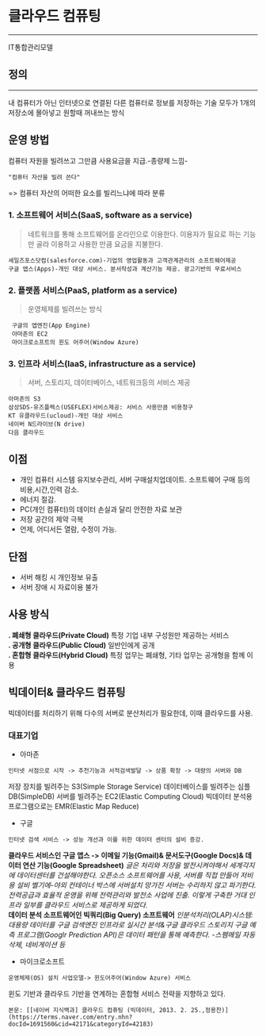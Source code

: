 # 클라우드 컴퓨팅
---
IT통합관리모델

## 정의
---
내 컴퓨터가 아닌 인터넷으로 연결된 다른 컴퓨터로 정보를 저장하는 기술
모두가 1개의 저장소에 몰아넣고 원할때 꺼내쓰는 방식 

## 운영 방법
컴퓨터 자원을 빌려쓰고 그만큼 사용요금을 지급.-종량제 느낌-
````
"컴퓨터 자산을 빌려 쓴다" 
````
=> 컴퓨터 자산의 어떠한 요소를 빌리느냐에 따라 분류
### 1. 소프트웨어 서비스(SaaS, software as a service)
> 네트워크를 통해 소프트웨어를 온라인으로 이용한다. 
이용자가 필요로 하는 기능만 골라 이용하고 사용한 만큼 요금을 지불한다.
````
세일즈포스닷컴(salesforce.com)-기업의 영업활동과 고객관계관리의 소프트웨어제공
구글 앱스(Apps)-개인 대상 서비스. 분서작성과 계산기능 제공. 광고기반의 무료서비스
````
### 2. 플랫폼 서비스(PaaS, platform as a service)
> 운영체제를 빌려쓰는 방식
````
 구글의 앱엔진(App Engine)
 아마존의 EC2
 마이크로소프트의 윈도 어주어(Window Azure) 
````
### 3. 인프라 서비스(IaaS, infrastructure as a service)
> 서버, 스토리지, 데이터베이스, 네트워크등의 서비스 제공
````
아마존의 S3
삼성SDS-유즈플렉스(USEFLEX)서비스제공: 서비스 사용만큼 비용청구
KT 유클라우드(ucloud)-개인 대상 서비스
네이버 N드라이브(N drive)
다음 클라우드
````

## 이점
- 개인 컴퓨터 시스템 유지보수관리, 서버 구매설치업데이트. 소프트웨어 구매 등의
비용,시간,인력 감소.
- 에너지 절감.
- PC(개인 컴퓨터)의 데이터 손실과 달리 안전한 자료 보관
- 저장 공간의 제약 극복
- 언제, 어디서든 열람, 수정이 가능.

## 단점
- 서버 해킹 시 개인정보 유출
- 서버 장애 시 자료이용 불가

## 사용 방식
**. 폐쇄형 클라우드(Private Cloud)** 특정 기업 내부 구성원만 제공하는 서비스  
**. 공개형 클라우드(Public Cloud)** 일반인에게 공개  
**. 혼합형 클라우드(Hybrid Cloud)** 특정 업무는 폐쇄형, 기타 업무는 공개형을 함께 이용  

## 빅데이터& 클라우드 컴퓨팅
빅데이터를 처리하기 위해 다수의 서버로 분산처리가 필요한데, 이때 클라우드를 사용.
### 대표기업  
- 아마존
````
인터넷 서점으로 시작 -> 추천기능과 서적검색발달 -> 상품 확장 -> 대량의 서버와 DB 
````
저장 장치를 빌려주는 S3(Simple Storage Service)
데이터베이스를 빌려주는 심플DB(SimpleDB)
서버를 빌려주는 EC2(Elastic Computing Cloud)
빅데이터 분석용 프로그램으로는 EMR(Elastic Map Reduce)
     
- 구글
````
인터넷 검색 서비스 -> 성능 개선과 이를 위한 데이터 센터의 설비 증강. 
````
**클라우드 서비스인 구글 앱스
-> 이메일 기능(Gmail)& 문서도구(Google Docs)& 데이터 연산 기능(Google Spreadsheet)**
    *글은 처리와 저장을 발전시켜야해서 세계각지에 데이터센터를 건설해야한다.
    오픈소스 소프트웨어를 사용, 서버를 직접 만들어 저비용 설비
    벨기에-야외 컨테이너 박스에 서버설치
    망가진 서버는 수리하지 않고 파기한다.
    전력공급과 효율적 운영을 위해 전력관리와 발전소 사업에 진출.
    이렇게 구축한 거대 인프라 일부를 클라우드 서비스로 제공하게 되었다.*  
**데이터 분석 소프트웨어인 빅쿼리(Big Query) 소프트웨어**
    *인분석처리(OLAP)시스템:대용량 데이터를 구글 검색엔진 인프라로 실시간 분석&구글 클라우드 스토리지
    구글 예측 프로그램(Googlr Prediction API)은 데이터 패턴을 통해 예측한다.
    -스펨메일 자동 삭제, 네비게이션 등*
   
- 마이크로소프트
````
운영체제(OS) 설치 사업모델-> 윈도어주어(Window Azure) 서비스
````
윈도 기반과 클라우드 기반을 연계하는 혼합형 서비스 전략을 지향하고 있다.


`본문: [[네이버 지식백과] 클라우드 컴퓨팅 (빅데이터, 2013. 2. 25.,정용찬)](https://terms.naver.com/entry.nhn?docId=1691560&cid=42171&categoryId=42183)`


